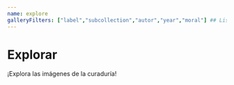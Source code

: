 ```yaml
---
name: explore
galleryFilters: ["label","subcollection","autor","year","moral"] ## Lista de metadatos para ampliar el filtro de la galería. p.e. ["pid", "label"]
---
```


# Explorar

¡Explora las imágenes de la curaduría!


<!-- La barra de búsqueda y la galería se cargan automáticamente -->